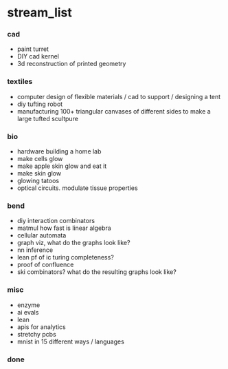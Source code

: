 # stream_list

### cad 
* paint turret
* DIY cad kernel
* 3d reconstruction of printed geometry 

### textiles
* computer design of flexible materials / cad to support / designing a tent
* diy tufting robot
* manufacturing 100+ triangular canvases of different sides to make a large tufted scultpure 

### bio 
* hardware building a home lab
* make cells glow
* make apple skin glow and eat it
* make skin glow 
* glowing tatoos
* optical circuits. modulate tissue properties

### bend
* diy interaction combinators 
* matmul how fast is linear algebra 
* cellular automata
* graph viz, what do the graphs look like?
* nn inference 
* lean pf of ic turing completeness?
* proof of confluence 
* ski combinators? what do the resulting graphs look like?

### misc
* enzyme 
* ai evals
* lean
* apis for analytics
* stretchy pcbs 
* mnist in 15 different ways / languages 

### done
